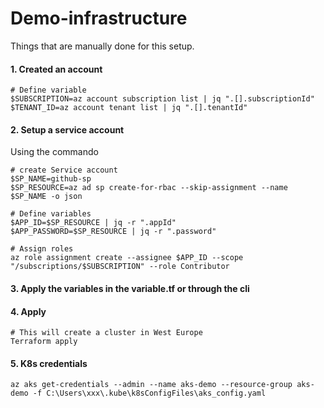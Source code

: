 # Demo-infrastructure

Things that are manually done for this setup.

#### 1. Created an account
```shell
# Define variable
$SUBSCRIPTION=az account subscription list | jq ".[].subscriptionId"
$TENANT_ID=az account tenant list | jq ".[].tenantId"

```

#### 2. Setup a service account
    
Using the commando 
```shell
# create Service account
$SP_NAME=github-sp
$SP_RESOURCE=az ad sp create-for-rbac --skip-assignment --name $SP_NAME -o json

# Define variables
$APP_ID=$SP_RESOURCE | jq -r ".appId"
$APP_PASSWORD=$SP_RESOURCE | jq -r ".password"

# Assign roles
az role assignment create --assignee $APP_ID --scope "/subscriptions/$SUBSCRIPTION" --role Contributor
```

#### 3. Apply the variables in the variable.tf or through the cli


#### 4. Apply
```shell
# This will create a cluster in West Europe
Terraform apply
```

#### 5. K8s credentials
```shell
az aks get-credentials --admin --name aks-demo --resource-group aks-demo -f C:\Users\xxx\.kube\k8sConfigFiles\aks_config.yaml
```